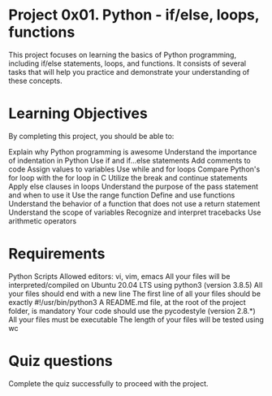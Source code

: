 
# Project 0x01. Python - if/else, loops, functions
This project focuses on learning the basics of Python programming, including if/else statements, loops, and functions. It consists of several tasks that will help you practice and demonstrate your understanding of these concepts.

# Learning Objectives
By completing this project, you should be able to:

Explain why Python programming is awesome
Understand the importance of indentation in Python
Use if and if...else statements
Add comments to code
Assign values to variables
Use while and for loops
Compare Python's for loop with the for loop in C
Utilize the break and continue statements
Apply else clauses in loops
Understand the purpose of the pass statement and when to use it
Use the range function
Define and use functions
Understand the behavior of a function that does not use a return statement
Understand the scope of variables
Recognize and interpret tracebacks
Use arithmetic operators
# Requirements
Python Scripts
Allowed editors: vi, vim, emacs
All your files will be interpreted/compiled on Ubuntu 20.04 LTS using python3 (version 3.8.5)
All your files should end with a new line
The first line of all your files should be exactly #!/usr/bin/python3
A README.md file, at the root of the project folder, is mandatory
Your code should use the pycodestyle (version 2.8.*)
All your files must be executable
The length of your files will be tested using wc
# Quiz questions
Complete the quiz successfully to proceed with the project.
